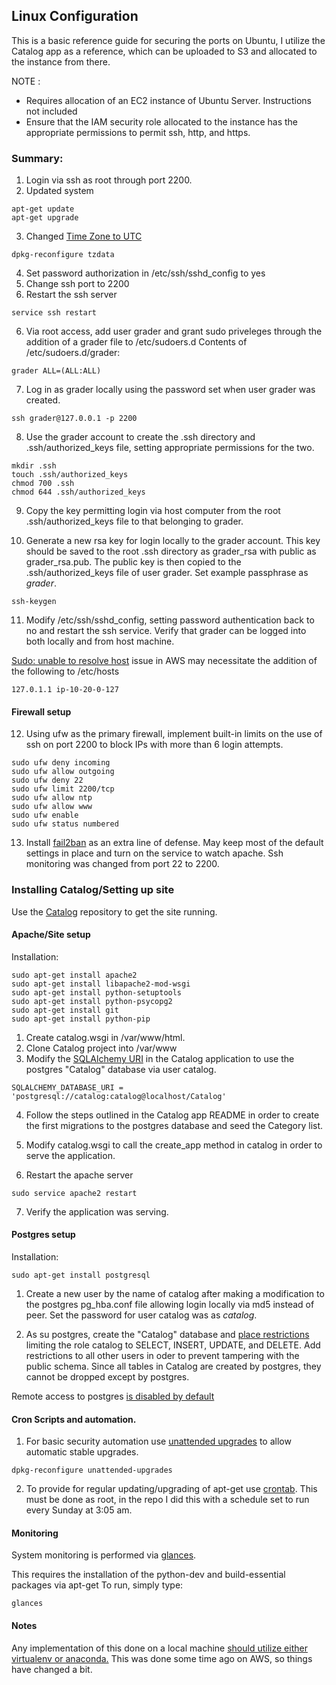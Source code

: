 ## Linux Configuration

This is a basic reference guide for securing the ports on Ubuntu, I utilize
the Catalog app as a reference, which can be uploaded to S3 and allocated to the instance from there.

NOTE :
- Requires allocation of an EC2 instance of Ubuntu Server. Instructions not included
- Ensure that the IAM security role allocated to the instance has the appropriate permissions to permit ssh, http, and https.

### Summary: 

1. Login via ssh as root through port 2200.
2. Updated system
```
apt-get update
apt-get upgrade
```
3. Changed [Time Zone to UTC][2]
```
dpkg-reconfigure tzdata
```
4. Set password authorization in /etc/ssh/sshd_config to yes
5. Change ssh port to 2200
6. Restart the ssh server
```
service ssh restart
```

6. Via root access, add user grader and grant sudo priveleges
through the addition of a grader file to /etc/sudoers.d
Contents of /etc/sudoers.d/grader:
```
grader ALL=(ALL:ALL)
```
7. Log in as grader locally using the password set when user grader 
was created.
```
ssh grader@127.0.0.1 -p 2200
```

8. Use the grader account to create the .ssh directory
and .ssh/authorized_keys file, setting appropriate permissions
for the two.
```
mkdir .ssh
touch .ssh/authorized_keys
chmod 700 .ssh
chmod 644 .ssh/authorized_keys
```

9. Copy the key permitting login via host computer from the root
.ssh/authorized_keys file to that belonging to grader.

10. Generate a new rsa key for login locally to the grader 
account. This key should be saved to the root .ssh directory as grader_rsa with public as 
grader_rsa.pub. The public key is then copied to the 
.ssh/authorized_keys file of user grader. Set example passphrase as 
*grader*.
```
ssh-keygen
```

11. Modify /etc/ssh/sshd_config, setting password authentication back 
to no and restart the ssh service. Verify that grader can be 
logged into both locally and from host machine.

[Sudo: unable to resolve host][1] issue in AWS may necessitate the 
addition of the following to /etc/hosts 
```
127.0.1.1 ip-10-20-0-127
```

#### Firewall setup

12. Using ufw as the primary firewall, implement built-in limits on the 
use of ssh on port 2200 to block IPs with more than 6 login 
attempts.
```
sudo ufw deny incoming
sudo ufw allow outgoing
sudo ufw deny 22
sudo ufw limit 2200/tcp
sudo ufw allow ntp
sudo ufw allow www
sudo ufw enable
sudo ufw status numbered
```

13. Install [fail2ban][8] as an extra line of defense. May keep most of 
the default settings in place and turn on the service to watch 
apache. Ssh monitoring was changed from port 22 to 2200.

### Installing Catalog/Setting up site
Use the [Catalog](https://github.com/whiskeyromeo/Catalog) repository to get the site running. 

#### Apache/Site setup
Installation:
```
sudo apt-get install apache2
sudo apt-get install libapache2-mod-wsgi
sudo apt-get install python-setuptools
sudo apt-get install python-psycopg2
sudo apt-get install git
sudo apt-get install python-pip
```
1. Create catalog.wsgi in /var/www/html. 
2. Clone Catalog project into /var/www
3. Modify the [SQLAlchemy URI][9] in the Catalog application to use the  
postgres "Catalog" database via user catalog.
```
SQLALCHEMY_DATABASE_URI = 'postgresql://catalog:catalog@localhost/Catalog'
```

4. Follow the steps outlined in the Catalog app README in order to 
create the first migrations to the postgres database and seed the 
Category list.

5. Modify catalog.wsgi to call the create_app method in catalog
in order to serve the application.

6. Restart the apache server
```
sudo service apache2 restart
```
7. Verify the application was serving.

#### Postgres setup
Installation:
```
sudo apt-get install postgresql
```
1. Create a new user by the name of catalog after making a 
modification to the postgres pg_hba.conf file allowing login locally
via md5 instead of peer. Set the 
password for user catalog was as *catalog*. 

2. As su postgres, create the "Catalog" database and [place restrictions][3]
limiting the role catalog to SELECT, INSERT, UPDATE, and DELETE.
Add restrictions to all other users in oder to prevent 
tampering with the public schema. Since all tables in Catalog are 
created by postgres, they cannot be dropped except by postgres.


Remote access to postgres [is disabled by default][4]


#### Cron Scripts and automation.

1. For basic security automation use [unattended upgrades][5] to
allow automatic stable upgrades.
```
dpkg-reconfigure unattended-upgrades
```

2. To provide for regular updating/upgrading of apt-get use
[crontab][6]. This must be done as root, in the repo I did this with a schedule set to run 
every Sunday at 3:05 am.

#### Monitoring

System monitoring is performed via [glances][7].

This requires the installation of the python-dev and build-essential
packages via apt-get
To run, simply type:
```
glances
```

#### Notes

Any implementation of this done on a local machine [should utilize either virtualenv or anaconda.][10]
This was done some time ago on AWS, so things have changed a bit. 


[1]: https://forums.aws.amazon.com/thread.jspa?messageID=699718
[2]: https://hlp.ubuntu.com/community/UbuntuTime
[3]: http://dba.stackexchange.com/questions/33943/granting-access-to-all-tables-for-a-user
[4]: https://www.digitalocean.com/community/tutorials/how-to-secure-postgresql-on-an-ubuntu-vps
[5]: https://help.ubuntu.com/community/AutomaticSecurityUpdates
[6]: https://help.ubuntu.com/community/CronHowto
[7]: http://askubuntu.com/questions/293426/system-monitoring-tools-for-ubuntu
[8]: https://www.digitalocean.com/community/tutorials/how-to-protect-ssh-with-fail2ban-on-ubuntu-14-04
[9]: http://killtheyak.com/use-postgresql-with-django-flask/
[10]: https://pythontips.com/2013/07/30/what-is-virtualenv/
